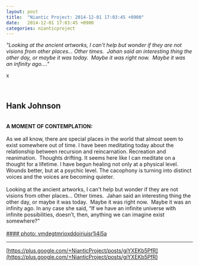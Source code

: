 ```yaml
---
layout: post
title:  "Niantic Project: 2014-12-01 17:03:45 +0900"
date:   2014-12-01 17:03:45 +0900
categories: nianticproject
---
```

*"Looking at the ancient artworks, I can't help but wonder if they are not visions from other places… Other times.  Jahan said an interesting thing the other day, or maybe it was today.  Maybe it was right now.  Maybe it was an infinity ago...."*

x<div class="shared"><br /><h2>Hank Johnson</h2><br /><b>A MOMENT OF CONTEMPLATION:</b><br /><br />As we all know, there are special places in the world that almost seem to exist somewhere out of time. I have been meditating today about the relationship between recursion and reincarnation. Recreation and reanimation.  Thoughts drifting. It seems here like I can meditate on a thought for a lifetime. I have begun healing not only at a physical level. Wounds better, but at a psychic level. The cacophony is turning into distinct voices and the voices are becoming quieter.  <br /><br />Looking at the ancient artworks, I can't help but wonder if they are not visions from other places… Other times.  Jahan said an interesting thing the other day, or maybe it was today.  Maybe it was right now.  Maybe it was an infinity ago. In any case she said, “If we have an infinite universe with infinite possibilities, doesn’t, then, anything we can imagine exist somewhere?”<br /><br /></div>
[#### photo: vmdegtmrioxddoiriuisr1i4i5a](https://lh6.googleusercontent.com/-ny3fvQuDQXg/VHwf43v2xxI/AAAAAAAAB2s/OOT0x8JHXJc/Somewhere.jpg "")
- - -
[https://plus.google.com/+NianticProject/posts/giYXEKb5PfR](https://plus.google.com/+NianticProject/posts/giYXEKb5PfR)
